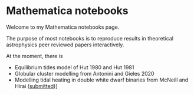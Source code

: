 # Mathematica notebooks

Welcome to my Mathematica notebooks page.

The purpose of most notebooks is to reproduce results in theoretical astrophysics peer reviewed papers interactively.

At the moment, there is

- Equilibrium tides model of Hut 1980 and Hut 1981
- Globular cluster modelling from Antonini and Gieles 2020
- Modelling tidal heating in double white dwarf binaries from McNeill and Hirai ([submitted](https://arxiv.org/abs/2507.21821))]
